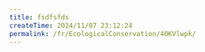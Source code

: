 ```yaml
---
title: fsdfsfds
createTime: 2024/11/07 23:12:24
permalink: /fr/EcologicalConservation/40KVlwpk/
---
```

